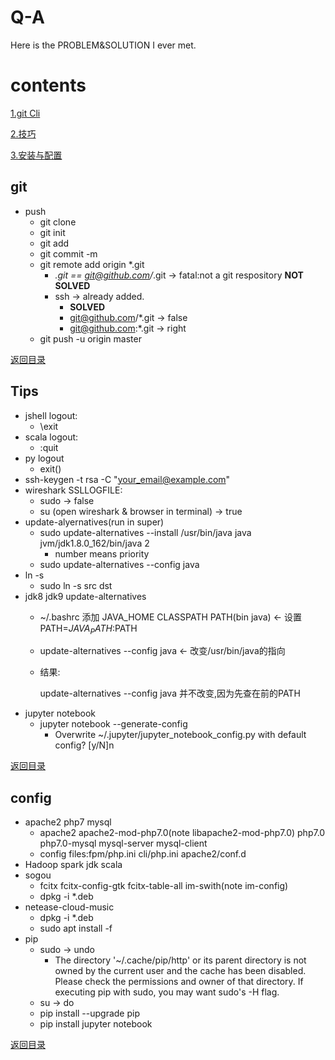 # Q-A
Here is the PROBLEM&amp;SOLUTION I ever met.
# contents

[1.git Cli](#git)

[2.技巧](#tips)

[3.安装与配置](#config)

## git
- push
    - git clone
    - git init
    - git add
    - git commit -m
    - git remote add origin *.git
        - *.git == git@github.com/*.git -> fatal:not a git respository **NOT SOLVED**
        - ssh -> already added.
            - **SOLVED**
            - git@github.com/*.git -> false
            - git@github.com:*.git -> right
    - git push -u origin master


[返回目录](#contents)
## Tips
- jshell logout:
    - \exit
- scala logout:
    - :quit
- py logout
    - exit()
- ssh-keygen -t rsa -C "your_email@example.com"
- wireshark SSLLOGFILE:
    - sudo -> false
    - su (open wireshark & browser in terminal) -> true
- update-alyernatives(run in super)
    - sudo update-alternatives --install /usr/bin/java java jvm/jdk1.8.0_162/bin/java 2
        - number means priority
    - sudo update-alternatives --config java
- ln -s
    - sudo ln -s src dst
- jdk8 jdk9 update-alternatives
    - ~/.bashrc 添加 JAVA_HOME CLASSPATH PATH(bin java) <- 设置PATH=$JAVA_PATH:$PATH
    - update-alternatives --config java <- 改变/usr/bin/java的指向
    - 结果:
    
        update-alternatives --config java 并不改变,因为先查在前的PATH
- jupyter notebook
    - jupyter notebook --generate-config
        - Overwrite ~/.jupyter/jupyter_notebook_config.py with default config? [y/N]n

     
     
[返回目录](#contents)
    
## config
- apache2 php7 mysql
    - apache2 apache2-mod-php7.0(note libapache2-mod-php7.0) php7.0 php7.0-mysql mysql-server mysql-client
    - config files:fpm/php.ini cli/php.ini apache2/conf.d
- Hadoop spark jdk scala
- sogou
    - fcitx fcitx-config-gtk fcitx-table-all im-swith(note im-config)
    - dpkg -i *.deb
- netease-cloud-music
    - dpkg -i *.deb
    - sudo apt install -f 
- pip
    - sudo -> undo
        - The directory '~/.cache/pip/http' or its parent directory is not owned by the current user and the cache has been disabled. Please check the permissions and owner of that directory. If executing pip with sudo, you may want sudo's -H flag.
    - su -> do
    - pip install --upgrade pip
    - pip install jupyter notebook

[返回目录](#contents)
